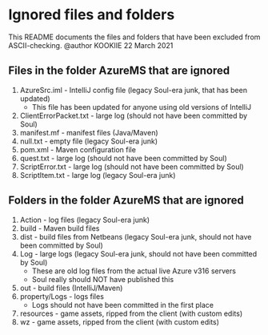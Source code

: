 # Ignored files and folders
This README documents the files and folders that have been excluded from ASCII-checking.
@author KOOKIIE 22 March 2021

## Files in the folder AzureMS that are ignored

1. AzureSrc.iml - IntelliJ config file (legacy Soul-era junk, that has been updated)
    - This file has been updated for anyone using old versions of IntelliJ
2. ClientErrorPacket.txt - large log (should not have been committed by Soul)
3. manifest.mf - manifest files (Java/Maven)
4. null.txt - empty file (legacy Soul-era junk)
5. pom.xml - Maven configuration file
6. quest.txt - large log (should not have been committed by Soul)
7. ScriptError.txt - large log (should not have been committed by Soul)
8. ScriptItem.txt - large log (legacy Soul-era junk)

## Folders in the folder AzureMS that are ignored

1. Action - log files (legacy Soul-era junk)
2. build - Maven build files
3. dist - build files from Netbeans (legacy Soul-era junk, should not have been committed by Soul)
4. Log - large logs (legacy Soul-era junk, should not have been committed by Soul)
    - These are old log files from the actual live Azure v316 servers
    - Soul really should NOT have published this
5. out - build files (IntelliJ/Maven)
6. property/Logs - logs files
    - Logs should not have been committed in the first place
7. resources - game assets, ripped from the client (with custom edits)
8. wz - game assets, ripped from the client (with custom edits)
